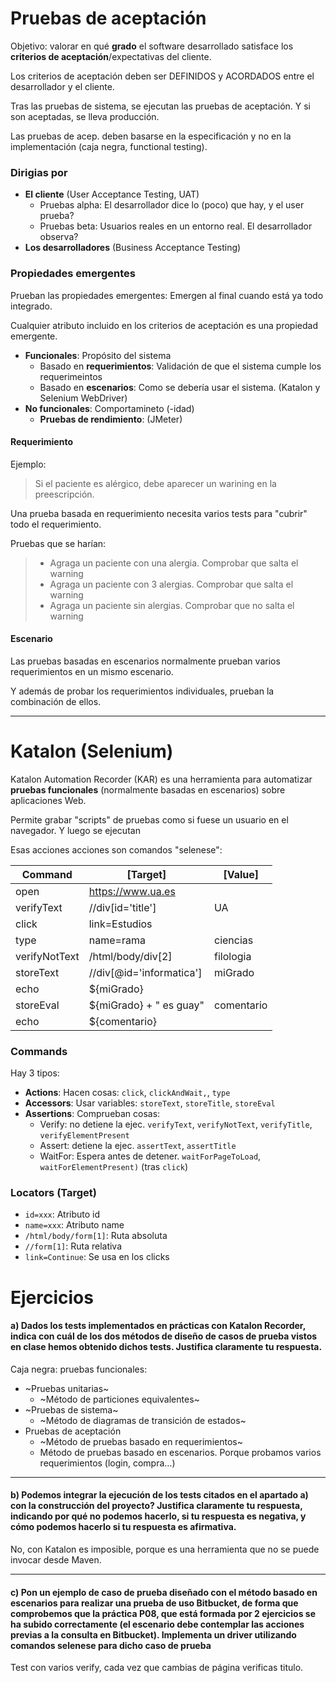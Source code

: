 # Pruebas de aceptación

Objetivo: valorar en qué **grado** el software desarrollado satisface los **criterios de aceptación**/expectativas del cliente.

Los criterios de aceptación deben ser DEFINIDOS y ACORDADOS entre el desarrollador y el cliente.

Tras las pruebas de sistema, se ejecutan las pruebas de aceptación. Y si son aceptadas, se lleva producción.

Las pruebas de acep. deben basarse en la especificación y no en la implementación (caja negra, functional testing).


### Dirigias por

* **El cliente** (User Acceptance Testing, UAT)
  * Pruebas alpha: El desarrollador dice lo (poco) que hay, y el user prueba?
  * Pruebas beta: Usuarios reales en un entorno real. El desarrollador observa?
* **Los desarrolladores** (Business Acceptance Testing)



### Propiedades emergentes

Prueban las propiedades emergentes: Emergen al final cuando está ya todo integrado.

Cualquier atributo incluido en los criterios de aceptación es una propiedad emergente.

* **Funcionales**: Propósito del sistema
  * Basado en **requerimientos**: Validación de que el sistema cumple los requerimeintos
  * Basado en **escenarios**: Como se debería usar el sistema. (Katalon y Selenium WebDriver)
* **No funcionales**: Comportamineto (-idad)
  * **Pruebas de rendimiento**: (JMeter)

#### Requerimiento
Ejemplo:
> Si el paciente es alérgico, debe aparecer un warining en la preescripción.

Una prueba basada en requerimiento necesita varios tests para "cubrir" todo el requerimiento.

Pruebas que se harían:

> * Agraga un paciente con una alergia. Comprobar que salta el warning
> * Agraga un paciente con 3 alergias. Comprobar que salta el warning
> * Agraga un paciente sin alergias. Comprobar que no salta el warning

#### Escenario
Las pruebas basadas en escenarios normalmente prueban varios requerimientos en un mismo escenario.

Y además de probar los requerimientos individuales, prueban la combinación de ellos.

---

# Katalon (Selenium)

Katalon Automation Recorder (KAR) es una herramienta para automatizar **pruebas funcionales** (normalmente basadas en escenarios) sobre aplicaciones Web.

Permite grabar "scripts" de pruebas como si fuese un usuario en el navegador. Y luego se ejecutan

Esas acciones acciones son comandos "selenese":

| Command       | [Target]                 | [Value]    |
|---------------|--------------------------|------------|
| open          | https://www.ua.es        |            |
| verifyText    | //div[id='title']        | UA         |
| click         | link=Estudios            |            |
| type          | name=rama                | ciencias   |
| verifyNotText | /html/body/div[2]        | filologia  |
| storeText     | //div[@id='informatica'] | miGrado    |
| echo          | ${miGrado}               |            |
| storeEval     | ${miGrado} + " es guay"  | comentario |
| echo          | ${comentario}            |            |

### Commands
Hay 3 tipos:
* **Actions**: Hacen cosas: `click`, `clickAndWait,`, `type`
* **Accessors**: Usar variables: `storeText`, `storeTitle`, `storeEval`
* **Assertions**: Comprueban cosas:
  * Verify: no detiene la ejec. `verifyText`, `verifyNotText`, `verifyTitle`, `verifyElementPresent`
  * Assert: detiene la ejec. `assertText`, `assertTitle`
  * WaitFor: Espera antes de detener. `waitForPageToLoad`, `waitForElementPresent)` (tras `click`)

### Locators (Target)
* `id=xxx`: Atributo id
* `name=xxx`: Atributo name
* `/html/body/form[1]`: Ruta absoluta
* `//form[1]`: Ruta relativa
* `link=Continue`: Se usa en los clicks

# Ejercicios

#### a) Dados los tests implementados en prácticas con Katalon Recorder, indica con cuál de los dos métodos de diseño de casos de prueba vistos en clase hemos obtenido dichos tests. Justifica claramente tu respuesta.

Caja negra: pruebas funcionales:

* ~Pruebas unitarias~
  * ~Método de particiones equivalentes~
* ~Pruebas de sistema~
  * ~Método de diagramas de transición de estados~
* Pruebas de aceptación
  * ~Método de pruebas basado en requerimientos~
  * Método de pruebas basado en escenarios. Porque probamos varios requerimientos (login, compra…)
---

#### b) Podemos integrar la ejecución de los tests citados en el apartado a) con la construcción del proyecto? Justifica claramente tu respuesta, indicando por qué no podemos hacerlo, si tu respuesta es negativa, y cómo podemos hacerlo si tu respuesta es afirmativa.

No, con Katalon es imposible, porque es una herramienta que no se puede invocar desde Maven.

---

#### c) Pon un ejemplo de caso de prueba diseñado con el método basado en escenarios para realizar una prueba de uso Bitbucket, de forma que comprobemos que la práctica P08, que está formada por 2 ejercicios se ha subido correctamente (el escenario debe contemplar las acciones previas a la consulta en Bitbucket). Implementa un driver utilizando comandos selenese para dicho caso de prueba

Test con varios verify, cada vez que cambias de página verificas titulo.
